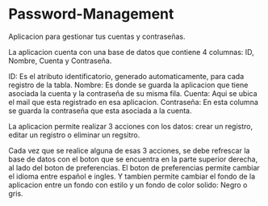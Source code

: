 # Password-Management
Aplicacion para gestionar tus cuentas y contraseñas.

La aplicacion cuenta con una base de datos que contiene 4 columnas: ID, Nombre, Cuenta y Contraseña.

ID: Es el atributo identificatorio, generado automaticamente, para cada registro de la tabla.
Nombre: Es donde se guarda la aplicacion que tiene asociada la cuenta y la contraseña de su misma fila.
Cuenta: Aqui se ubica el mail que esta registrado en esa aplicacion.
Contraseña: En esta columna se guarda la contraseña que esta asociada a la cuenta.

La aplicacion permite realizar 3 acciones con los datos: crear un registro, editar un registro o eliminar un regsitro.

Cada vez que se realice alguna de esas 3 acciones, se debe refrescar la base de datos con el boton que se encuentra en la parte superior derecha, al lado del boton de preferencias.
El boton de preferencias permite cambiar el idioma entre español e ingles. Y tambien permite cambiar el fondo de la aplicacion entre un fondo con estilo y un fondo de color solido: Negro o gris. 
